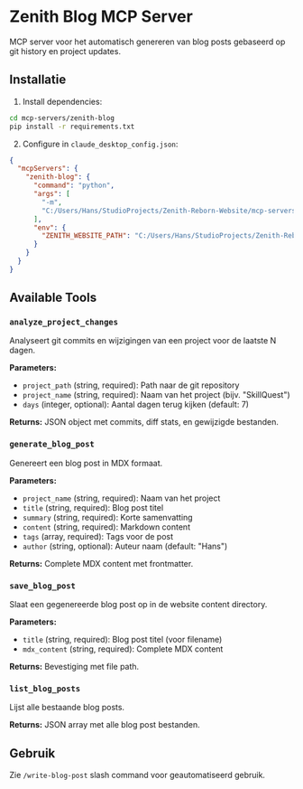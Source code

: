# Zenith Blog MCP Server

MCP server voor het automatisch genereren van blog posts gebaseerd op git history en project updates.

## Installatie

1. Install dependencies:
```bash
cd mcp-servers/zenith-blog
pip install -r requirements.txt
```

2. Configure in `claude_desktop_config.json`:
```json
{
  "mcpServers": {
    "zenith-blog": {
      "command": "python",
      "args": [
        "-m",
        "C:/Users/Hans/StudioProjects/Zenith-Reborn-Website/mcp-servers/zenith-blog/server.py"
      ],
      "env": {
        "ZENITH_WEBSITE_PATH": "C:/Users/Hans/StudioProjects/Zenith-Reborn-Website"
      }
    }
  }
}
```

## Available Tools

### `analyze_project_changes`
Analyseert git commits en wijzigingen van een project voor de laatste N dagen.

**Parameters:**
- `project_path` (string, required): Path naar de git repository
- `project_name` (string, required): Naam van het project (bijv. "SkillQuest")
- `days` (integer, optional): Aantal dagen terug kijken (default: 7)

**Returns:** JSON object met commits, diff stats, en gewijzigde bestanden.

### `generate_blog_post`
Genereert een blog post in MDX formaat.

**Parameters:**
- `project_name` (string, required): Naam van het project
- `title` (string, required): Blog post titel
- `summary` (string, required): Korte samenvatting
- `content` (string, required): Markdown content
- `tags` (array, required): Tags voor de post
- `author` (string, optional): Auteur naam (default: "Hans")

**Returns:** Complete MDX content met frontmatter.

### `save_blog_post`
Slaat een gegenereerde blog post op in de website content directory.

**Parameters:**
- `title` (string, required): Blog post titel (voor filename)
- `mdx_content` (string, required): Complete MDX content

**Returns:** Bevestiging met file path.

### `list_blog_posts`
Lijst alle bestaande blog posts.

**Returns:** JSON array met alle blog post bestanden.

## Gebruik

Zie `/write-blog-post` slash command voor geautomatiseerd gebruik.

